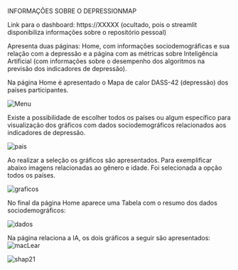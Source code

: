 INFORMAÇÕES SOBRE O DEPRESSIONMAP 

Link para o dashboard: https://XXXXX (ocultado, pois o streamlit disponibiliza informações sobre o repositório pessoal)

Apresenta duas páginas: Home, com informações sociodemográficas e sua relação com a depressão e a página com as métricas sobre Inteligência Artificial (com informações sobre o desempenho dos algoritmos na previsão dos indicadores de depressão).

Na página Home é apresentado o Mapa de calor DASS-42 (depressão) dos países participantes.

![Menu](https://i.ibb.co/LrJrK9M/Menu.png)


Existe a possibilidade de escolher todos os países ou algum específico para visualização dos gráficos com dados sociodemográficos relacionados aos indicadores de depressão. 

![pais](https://i.ibb.co/F8gs2mW/pais.png)

Ao realizar a seleção os gráficos são apresentados. Para exemplificar abaixo imagens relacionadas ao gênero e idade. Foi selecionada a opção todos os países. 

![graficos](https://i.ibb.co/Sd0ZxQT/graficos.png)

No final da página Home aparece uma Tabela com o resumo dos dados sociodemográficos:

![dados](https://i.ibb.co/CzHf8L5/dados.png)

Na página relaciona a IA, os dois gráficos a seguir são apresentados:
![macLear](https://i.ibb.co/QFVdd7p/macLear.png)

![shap21](https://i.ibb.co/rsvq5tK/shap21.png)
